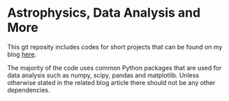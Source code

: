 # Astrophysics, Data Analysis and More

This git reposity includes codes for short projects that can be found on my blog [here](https://astroanddata.blogspot.com/).

The majority of the code uses common Python packages that are used for data analysis such as numpy, scipy, pandas and matplotlib. Unless otherwise stated in the related blog article there should not be any other dependencies.

